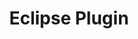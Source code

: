 ---
title: Eclipse Plugin
layout: default
summary: Will add .project and .classpath files to newly created projects 
---